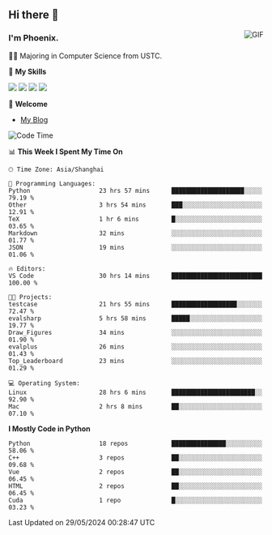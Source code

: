 ## Hi there 👋
<img align="right" alt="GIF" src="https://raw.githubusercontent.com/JoeyBling/JoeyBling/master/pic/pusheencode.gif" />

### I'm Phoenix.

👨‍🎓 Majoring in Computer Science from USTC.

🌟 **My Skills**

![](https://img.shields.io/badge/-Python-3e74a2?style=flat-square&logo=Python&logoColor=fff)
![](https://img.shields.io/badge/-C++-9f62a5?style=flat&logo=cplusplus&logoColor=white)
![](https://img.shields.io/badge/-Linux-185886?style=flat-square&logo=Linux&logoColor=fff)
![](https://img.shields.io/badge/-Rust-ff4136?style=flat-square&logo=Rust&logoColor=fff)

💬 **Welcome**

- [My Blog](https://ysy-phoenix.github.io/)

<!--START_SECTION:waka-->
![Code Time](http://img.shields.io/badge/Code%20Time-764%20hrs%2041%20mins-blue)

📊 **This Week I Spent My Time On** 

```text
🕑︎ Time Zone: Asia/Shanghai

💬 Programming Languages: 
Python                   23 hrs 57 mins      ████████████████████░░░░░   79.19 % 
Other                    3 hrs 54 mins       ███░░░░░░░░░░░░░░░░░░░░░░   12.91 % 
TeX                      1 hr 6 mins         █░░░░░░░░░░░░░░░░░░░░░░░░   03.65 % 
Markdown                 32 mins             ░░░░░░░░░░░░░░░░░░░░░░░░░   01.77 % 
JSON                     19 mins             ░░░░░░░░░░░░░░░░░░░░░░░░░   01.06 % 

🔥 Editors: 
VS Code                  30 hrs 14 mins      █████████████████████████   100.00 % 

🐱‍💻 Projects: 
testcase                 21 hrs 55 mins      ██████████████████░░░░░░░   72.47 % 
evalsharp                5 hrs 58 mins       █████░░░░░░░░░░░░░░░░░░░░   19.77 % 
Draw_Figures             34 mins             ░░░░░░░░░░░░░░░░░░░░░░░░░   01.90 % 
evalplus                 26 mins             ░░░░░░░░░░░░░░░░░░░░░░░░░   01.43 % 
Top_Leaderboard          23 mins             ░░░░░░░░░░░░░░░░░░░░░░░░░   01.29 % 

💻 Operating System: 
Linux                    28 hrs 6 mins       ███████████████████████░░   92.90 % 
Mac                      2 hrs 8 mins        ██░░░░░░░░░░░░░░░░░░░░░░░   07.10 % 
```

**I Mostly Code in Python** 

```text
Python                   18 repos            ███████████████░░░░░░░░░░   58.06 % 
C++                      3 repos             ██░░░░░░░░░░░░░░░░░░░░░░░   09.68 % 
Vue                      2 repos             ██░░░░░░░░░░░░░░░░░░░░░░░   06.45 % 
HTML                     2 repos             ██░░░░░░░░░░░░░░░░░░░░░░░   06.45 % 
Cuda                     1 repo              █░░░░░░░░░░░░░░░░░░░░░░░░   03.23 % 
```




 Last Updated on 29/05/2024 00:28:47 UTC
<!--END_SECTION:waka-->

<!--
**ysy-phoenix/ysy-phoenix** is a ✨ _special_ ✨ repository because its `README.md` (this file) appears on your GitHub profile.

Here are some ideas to get you started:

- 🔭 I’m currently working on ...
- 🌱 I’m currently learning ...
- 👯 I’m looking to collaborate on ...
- 🤔 I’m looking for help with ...
- 💬 Ask me about ...
- 📫 How to reach me: ...
- 😄 Pronouns: ...
- ⚡ Fun fact: ...
-->
